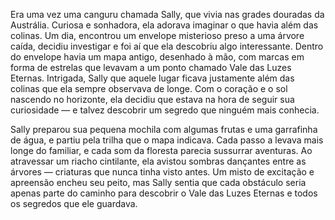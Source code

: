 Era uma vez uma canguru chamada Sally, que vivia nas grades douradas da Austrália. Curiosa e sonhadora, ela adorava imaginar o que havia além das colinas. Um dia, encontrou um envelope misterioso preso a uma árvore caída, decidiu investigar e foi aí que ela descobriu algo interessante. Dentro do envelope havia um mapa antigo, desenhado à mão, com marcas em forma de estrelas que levavam a um ponto chamado Vale das Luzes Eternas. Intrigada, Sally que aquele lugar ficava justamente além das colinas que ela sempre observava de longe. Com o coração e o sol nascendo no horizonte, ela decidiu que estava na hora de seguir sua curiosidade — e talvez descobrir um segredo que ninguém mais conhecia.

Sally preparou sua pequena mochila com algumas frutas e uma garrafinha de água, e partiu pela trilha que o mapa indicava. Cada passo a levava mais longe do familiar, e cada som da floresta parecia sussurrar aventuras. Ao atravessar um riacho cintilante, ela avistou sombras dançantes entre as árvores — criaturas que nunca tinha visto antes. Um misto de excitação e apreensão encheu seu peito, mas Sally sentia que cada obstáculo seria apenas parte do caminho para descobrir o Vale das Luzes Eternas e todos os segredos que ele guardava.
